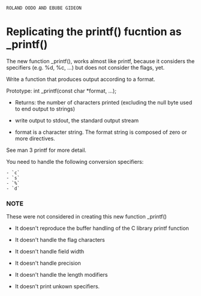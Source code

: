```
ROLAND OODO AND EBUBE GIDEON
```

# Replicating the printf() fucntion as _printf()

The new function \_printf(), works almost like printf, because it considers
the specifiers (e.g. %d, %c, ...) but does not consider the flags, yet.

Write a function that produces output according to a format.

Prototype: int \_printf(const char \*format, ...);

* Returns: the number of characters printed (excluding the null byte used to end
output to strings)

* write output to stdout, the standard output stream

* format is a character string. The format string is composed of zero or more directives.

See man 3 printf for more detail.

You need to handle the following conversion specifiers:

	- `c`
	- `s`
	- `%`
	- `d`

### NOTE
These were not considered in creating this new function \_printf()

* It doesn't reproduce the buffer handling of the C library printf function

* It doesn't handle the flag characters

* It doesn't handle field width

* It doesn't handle precision

* It doesn't handle the length modifiers

* It doesn't print unkown specifiers.
